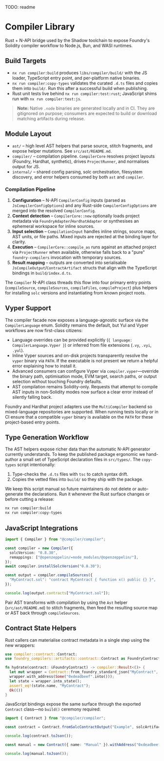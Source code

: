 TODO: readme

# Compiler Library

Rust + N-API bridge used by the Shadow toolchain to expose Foundry's Solidity compiler workflow to Node.js, Bun, and WASI runtimes.

## Build Targets

- `nx run compiler:build` produces `libs/compiler/build/` with the JS loader, TypeScript entry point, and per-platform native binaries.
- `nx run compiler:copy-types` validates the curated `.d.ts` files and copies them into `build/`. Run this after a successful build when publishing.
- Rust unit tests live behind `nx run compiler:test:rust`; JavaScript shims run with `nx run compiler:test:js`.

> **Note:** Native `.node` binaries are generated locally and in CI. They are gitignored on purpose; consumers are expected to build or download matching artifacts during release.

## Module Layout

- `ast/` – high level AST helpers that parse source, stitch fragments, and expose helper mutations. See `src/ast/README.md`.
- `compiler/` – compilation pipeline. `CompilerCore` resolves project layouts (Foundry, Hardhat, synthetic), drives `ProjectRunner`, and normalises output for JS.
- `internal/` – shared config parsing, solc orchestration, filesystem discovery, and error helpers consumed by both `ast` and `compiler`.

### Compilation Pipeline

1. **Configuration** – N-API `CompilerConfig` inputs (parsed as `JsCompilerConfigOptions`) and any Rust-side `CompilerConfigOptions` are merged into the resolved `CompilerConfig`.
2. **Context detection** – `CompilerCore::new` optionally loads project metadata via `FoundryAdapter`/`HardhatAdapter` or synthesises an ephemeral workspace for inline sources.
3. **Input selection** – `CompilationInput` handles inline strings, source maps, AST units, or file paths. Mixed inputs are rejected at the binding layer for clarity.
4. **Execution** – `CompilerCore::compile_as` runs against an attached project via `ProjectRunner` when available, otherwise falls back to a "pure" `foundry-compilers` invocation with temporary sources.
5. **Result mapping** – outputs are converted into serialisable `JsCompileOutput`/`ContractArtifact` structs that align with the TypeScript bindings in `build/index.d.ts`.

The `Compiler` N-API class threads this flow into four primary entry points (`compileSource`, `compileSources`, `compileFiles`, `compileProject`) plus helpers for installing `solc` versions and instantiating from known project roots.

## Vyper Support

The compiler facade now exposes a language-agnostic surface via the `CompilerLanguage` enum. Solidity remains the default, but Yul and Vyper workflows are now first-class citizens:

- Language overrides can be provided explicitly (`{ language: CompilerLanguage.Vyper }`) or inferred from file extensions (`.vy`, `.vyi`, `.yul`).
- Inline Vyper sources and on-disk projects transparently resolve the `vyper` binary via `PATH`. If the executable is not present we return a helpful error explaining how to install it.
- Advanced consumers can configure Vyper via `compiler.vyper`—override the binary path, optimisation mode, EVM target, search paths, or output selection without touching Foundry defaults.
- AST compilation remains Solidity-only. Requests that attempt to compile AST inputs in non-Solidity modes now surface a clear error instead of silently falling back.

Foundry and Hardhat project adapters use the `MultiCompiler` backend so mixed-language repositories are supported. When running tests locally or in CI ensure that a compatible `vyper` binary is available on the `PATH` for these project-based entry points.

## Type Generation Workflow

The AST helpers expose richer data than the automatic N-API generator currently understands. To keep the published package ergonomic we hand-author a small set of TypeScript declaration files in `src/types/`. The `copy-types` script intentionally:

1. Type-checks the `.d.ts` files with `tsc` to catch syntax drift.
2. Copies the vetted files into `build/` so they ship with the package.

We keep this script manual so future maintainers do not delete or auto-generate the declarations. Run it whenever the Rust surface changes or before cutting a release:

```bash
nx run compiler:build
nx run compiler:copy-types
```

## JavaScript Integrations

```ts
import { Compiler } from "@compiler/compiler";

const compiler = new Compiler({
  solcVersion: "0.8.30",
  remappings: ["@openzeppelin/=node_modules/@openzeppelin/"],
});
await compiler.installSolcVersion("0.8.30");

const output = compiler.compileSources({
  "MyContract.sol": "contract MyContract { function x() public {} }",
});

console.log(output.contracts["MyContract.sol"]);
```

Pair AST transforms with compilation by using the `Ast` helper (`src/ast/README.md`) to stitch fragments, then feed the resulting source map or AST back through `compileSources`.

## Contract State Helpers

Rust callers can materialise contract metadata in a single step using the new wrappers:

```rust
use compiler::contract::Contract;
use foundry_compilers::artifacts::contract::Contract as FoundryContract;

fn hydrate(contract: &FoundryContract) -> compiler::Result<()> {
  let mut wrapper = Contract::from_foundry_standard_json("MyContract", contract);
  wrapper.with_address(Some("0xdeadbeef".into()));
  let state = wrapper.into_state();
  assert_eq!(state.name, "MyContract");
  Ok(())
}
```

JavaScript bindings expose the same surface through the exported `Contract` class—no `build()` ceremony required:

```ts
import { Contract } from "@compiler/compiler";

const contract = Contract.fromSolcContractOutput("Example", solcArtifact).withAddress("0x1234").withExtra("tag", { env: "test" });

console.log(contract.toJson());

const manual = new Contract({ name: "Manual" }).withAddress("0xdeadbeef").withExtra("note", "local override");

console.log(manual.toJson());
```
